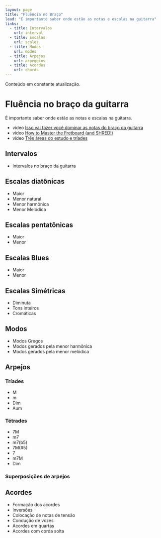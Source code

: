 ```yaml
---
layout: page
title: "Fluência no Braço"
lead: "É importante saber onde estão as notas e escalas na guitarra"
links:
  - title: Intervalos
    url: interval
  - title: Escalas
    url: scales
  - title: Modos
    url: modes
  - title: Arpejos
    url: arpeggios
  - title: Acordes
    url: chords
---
```


<div class="alert alert-primary" role="alert">
  Conteúdo em constante atualização.
</div>

# Fluência no braço da guitarra

É importante saber onde estão as notas e escalas na guitarra.

* <span class="badge badge-primary">vídeo</span> [Isso vai fazer você dominar as notas do braço da guitarra](/music/2020/03/18/dominar-braco-guitarra/)
* <span class="badge badge-primary">vídeo</span> [How to Master the Fretboard (and SHRED!)](/music/2020/03/29/master-fretboard-shred/)
* <span class="badge badge-primary">vídeo</span> [Três áreas do estudo e tríades](/music/2019/09/02/estudo-triade/)

## Intervalos

* Intervalos no braço da guitarra

## Escalas diatônicas

* Maior
* Menor natural
* Menor harmônica
* Menor Melódica

## Escalas pentatônicas

* Maior
* Menor

## Escalas Blues

* Maior
* Menor

## Escalas Simétricas

* Diminuta
* Tons inteiros
* Cromáticas

## Modos

* Modos Gregos
* Modos gerados pela menor harmônica
* Modos gerados pela menor melódica

## Arpejos

### Tríades

* M
* m
* Dim
* Aum

### Tétrades

* 7M
* m7
* m7(b5)
* 7M(#5)
* 7
* m7M
* Dim

### Superposições de arpejos

## Acordes

* Formação dos acordes
* Inversões
* Colocação de notas de tensão
* Condução de vozes
* Acordes em quartas
* Acordes com corda solta

